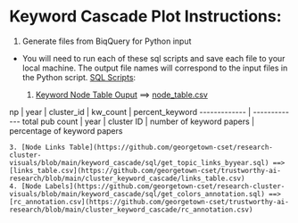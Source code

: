 # Keyword Cascade Plot Instructions:

1. Generate files from BiqQuery for Python input 

  - You will need to run each of these sql scripts and save each file to your local machine. The output file names will correspond to the input files in the Python script. [SQL Scripts](https://github.com/georgetown-cset/research-cluster-visuals/tree/main/keyword_cascade/sql):

    
    1. [Keyword Node Table Ouput](https://github.com/georgetown-cset/research-cluster-visuals/blob/main/keyword_cascade/sql/get_kw_counts_pcts_byyear.sql) ==> [node_table.csv](https://github.com/georgetown-cset/trustworthy-ai-research/blob/main/cluster_keyword_cascade/node_table.csv)

np |  year  |  cluster_id  |  kw_count  |  percent_keyword
------------- | -------------
total pub count | year  | cluster ID | number of keyword papers | percentage of keyword papers 


    3. [Node Links Table](https://github.com/georgetown-cset/research-cluster-visuals/blob/main/keyword_cascade/sql/get_topic_links_byyear.sql) ==> [links_table.csv](https://github.com/georgetown-cset/trustworthy-ai-research/blob/main/cluster_keyword_cascade/links_table.csv)
    4. [Node Labels](https://github.com/georgetown-cset/research-cluster-visuals/blob/main/keyword_cascade/sql/get_colors_annotation.sql) ==> [rc_annotation.csv](https://github.com/georgetown-cset/trustworthy-ai-research/blob/main/cluster_keyword_cascade/rc_annotation.csv)
